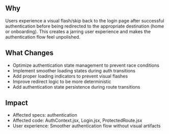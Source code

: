 ## Why
Users experience a visual flash/skip back to the login page after successful authentication before being redirected to the appropriate destination (home or onboarding). This creates a jarring user experience and makes the authentication flow feel unpolished.

## What Changes
- Optimize authentication state management to prevent race conditions
- Implement smoother loading states during auth transitions
- Add proper loading indicators to prevent visual flashes
- Improve redirect logic to be more deterministic
- Add authentication state persistence during route transitions

## Impact
- Affected specs: authentication
- Affected code: AuthContext.jsx, Login.jsx, ProtectedRoute.jsx
- User experience: Smoother authentication flow without visual artifacts